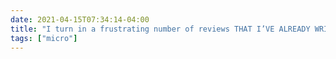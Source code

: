 ```yaml
---
date: 2021-04-15T07:34:14-04:00
title: "I turn in a frustrating number of reviews THAT I’VE ALREADY WRITTEN ON TIME a week late because the system’s “please confirm before submitting” page looks an awful lot like a “thanks for submitting, and here’s what you wrote” page."
tags: ["micro"]
---
```

